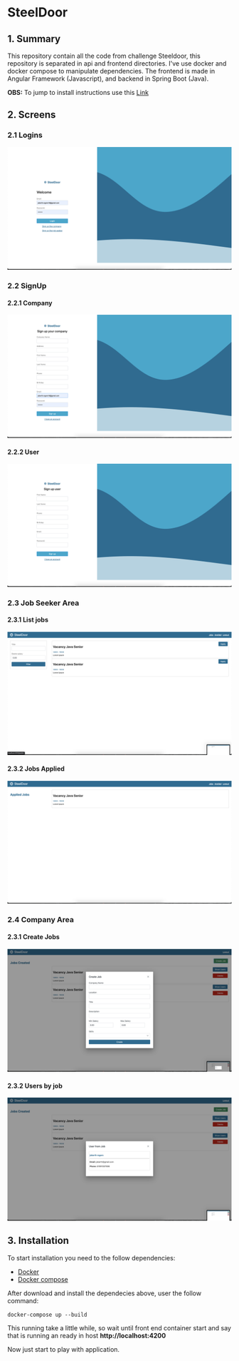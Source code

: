 # SteelDoor

## 1. Summary

This repository contain all the code from challenge Steeldoor, this repository is separated in api and frontend directories. I've use docker and docker compose to manipulate dependencies. The frontend is made in Angular Framework (Javascript), and backend in Spring Boot (Java).

**OBS:** To jump to install instructions use this [Link](#3-installation)

## 2. Screens

### 2.1 Logins

![image1](./images/page_login.png)
### 2.2 SignUp

#### 2.2.1 Company
![image2](./images/page_sign_up_company.png)

#### 2.2.2 User
![image3](./images/page_sign_up_users.png)

### 2.3 Job Seeker Area
#### 2.3.1 List jobs
![image3](./images/page_jobs_availables.png)
#### 2.3.2 Jobs Applied
![image3](./images/page_jobs_applied.png)

### 2.4 Company Area
#### 2.3.1 Create Jobs
![image3](./images/page_create_job.png)
#### 2.3.2 Users by job
![image3](./images/page_list_users.png)


## 3. Installation

To start installation you need to the follow dependencies:

- [Docker](https://docs.docker.com/engine/install/)
- [Docker compose](https://docs.docker.com/compose/install/)

After download and install the dependecies above, user the follow command:

```
docker-compose up --build
```

This running take a little while, so wait until front end container start and say that is running an ready in host **http://localhost:4200**

Now just start to play with application.
